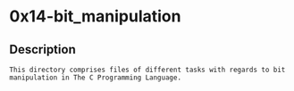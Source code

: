 # 0x14-bit_manipulation

## Description
	This directory comprises files of different tasks with regards to bit manipulation in The C Programming Language.
